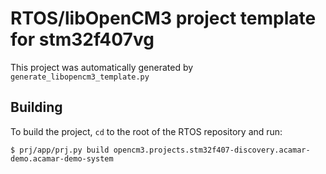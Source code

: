 # RTOS/libOpenCM3 project template for stm32f407vg

This project was automatically generated by `generate_libopencm3_template.py`

## Building

To build the project, `cd` to the root of the RTOS repository and run:

    $ prj/app/prj.py build opencm3.projects.stm32f407-discovery.acamar-demo.acamar-demo-system